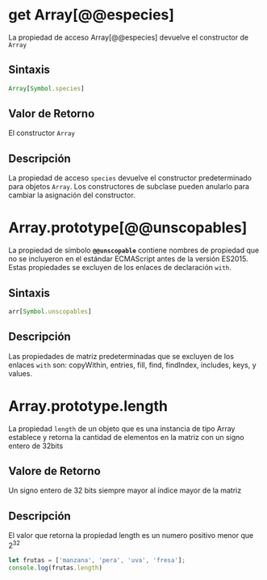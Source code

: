# get Array[@@especies]
La propiedad de acceso Array[@@especies] devuelve el constructor de `Array`
## Sintaxis
```js
Array[Symbol.species]
```
## Valor de Retorno
El constructor `Array`
## Descripción
La propiedad de acceso `species` devuelve el constructor predeterminado para objetos `Array`. Los constructores de subclase pueden anularlo para cambiar la asignación del constructor.
# Array.prototype[@@unscopables]
La propiedad de símbolo **`@@unscopable`** contiene nombres de propiedad que no se incluyeron en el estándar ECMAScript antes de la versión ES2015. Estas propiedades se excluyen de los enlaces de declaración `with`.
## Sintaxis
```js
arr[Symbol.unscopables]
```
## Descripción

Las propiedades de matriz predeterminadas que se excluyen de los enlaces `with` son: copyWithin, entries, fill, find, findIndex, includes, keys, y values.
# Array.prototype.length
La propiedad `length` de un objeto que es una instancia de tipo Array establece y retorna la cantidad de elementos en la matriz con un signo entero de 32bits 
## Valore de Retorno
Un signo entero de 32 bits siempre mayor al índice mayor de la matriz
## Descripción
El valor que retorna la propiedad length es un numero positivo menor que $2^{32}$
```js
let frutas = ['manzana', 'pera', 'uva', 'fresa'];
console.log(frutas.length)
```